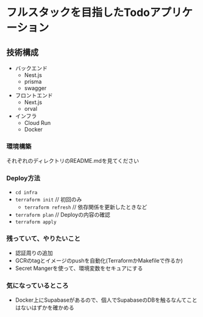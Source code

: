 # フルスタックを目指したTodoアプリケーション

## 技術構成
- バックエンド
  - Nest.js
  - prisma
  - swagger
- フロントエンド
  - Next.js
  - orval
- インフラ
  - Cloud Run
  - Docker

### 環境構築
それぞれのディレクトリのREADME.mdを見てください


### Deploy方法
- `cd infra`
- `terraform init` // 初回のみ
  - `terraform refresh` // 依存関係を更新したときなど
- `terraform plan` // Deployの内容の確認
- `terraform apply`



### 残っていて、やりたいこと
- 認証周りの追加
- GCRのtagとイメージのpushを自動化(TerraformかMakefileで作るか)
- Secret Mangerを使って、環境変数をセキュアにする



### 気になっているところ
- Docker上にSupabaseがあるので、個人でSupabaseのDBを触るなんてことはないはずかを確かめる